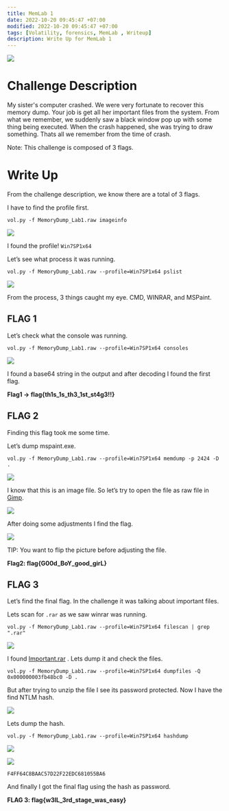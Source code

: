 ```yaml
---
title: MemLab 1
date: 2022-10-20 09:45:47 +07:00
modified: 2022-10-20 09:45:47 +07:00
tags: [Volatility, forensics, MemLab , Writeup]
description: Write Up for MemLab 1
---
```

![](https://photos.squarezero.dev/file/abir-images/MemLab1/logo.png)
# Challenge Description

My sister's computer crashed. We were very fortunate to recover this memory dump. Your job is get all her important files from the system. From what we remember, we suddenly saw a black window pop up with some thing being executed. When the crash happened, she was trying to draw something. Thats all we remember from the time of crash.

Note: This challenge is composed of 3 flags.

# Write Up

From the challenge description, we know there are a total of 3 flags. 

I have to find the profile first. 

`vol.py -f MemoryDump_Lab1.raw imageinfo`

![](https://photos.squarezero.dev/file/abir-images/MemLab1/1.png)

I found the profile! `Win7SP1x64`

Let’s see what process it was running. 

`vol.py -f MemoryDump_Lab1.raw --profile=Win7SP1x64 pslist`

![](https://photos.squarezero.dev/file/abir-images/MemLab1/2.png) 

From the process, 3 things caught my eye. CMD, WINRAR, and MSPaint.

## FLAG 1

Let’s check what the console was running. 

`vol.py -f MemoryDump_Lab1.raw --profile=Win7SP1x64 consoles`

![](https://photos.squarezero.dev/file/abir-images/MemLab1/3.png)

I found a base64 string in the output and after decoding I found the first flag.

**Flag1 → flag{th1s_1s_th3_1st_st4g3!!}**

## FLAG 2

Finding this flag took me some time. 

Let’s dump mspaint.exe.

`vol.py -f MemoryDump_Lab1.raw --profile=Win7SP1x64 memdump -p 2424 -D .`

![](https://photos.squarezero.dev/file/abir-images/MemLab1/4.png)

I know that this is an image file. So let’s try to open the file as raw file in [Gimp]().

![](https://photos.squarezero.dev/file/abir-images/MemLab1/5.png)

After doing some adjustments I find the flag.

![](https://photos.squarezero.dev/file/abir-images/MemLab1/6.png)

TIP: You want to flip the picture before adjusting the file.

**Flag2: flag{G00d_BoY_good_girL}**

## FLAG 3

Let’s find the final flag. In the challenge it was talking about important files. 

Lets scan for `.rar` as we saw winrar was running.

`vol.py -f MemoryDump_Lab1.raw --profile=Win7SP1x64 filescan | grep ".rar"`

![](https://photos.squarezero.dev/file/abir-images/MemLab1/7.png)

I found [Important.rar]() . Lets dump it and check the files.

`vol.py -f MemoryDump_Lab1.raw --profile=Win7SP1x64 dumpfiles -Q 0x000000003fb48bc0 -D .`

But after trying to unzip the file I see its password protected. Now I have the find NTLM hash.

![](https://photos.squarezero.dev/file/abir-images/MemLab1/8.png)

Lets dump the hash. 

`vol.py -f MemoryDump_Lab1.raw --profile=Win7SP1x64 hashdump`

![](https://photos.squarezero.dev/file/abir-images/MemLab1/9.png)

![](https://photos.squarezero.dev/file/abir-images/MemLab1/10.png)

`F4FF64C8BAAC57D22F22EDC681055BA6`

And finally I got the final flag using the hash as password.

**FLAG 3:  flag{w3IL_3rd_stage_was_easy}**